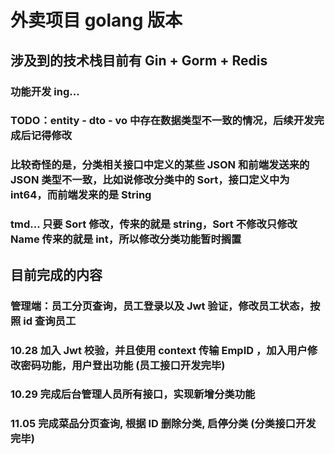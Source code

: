 # 外卖项目 golang 版本
## 涉及到的技术栈目前有 Gin + Gorm + Redis
### 功能开发 ing... 
### TODO：entity - dto - vo 中存在数据类型不一致的情况，后续开发完成后记得修改
### 比较奇怪的是，分类相关接口中定义的某些 JSON 和前端发送来的 JSON 类型不一致，比如说修改分类中的 Sort，接口定义中为 int64，而前端发来的是 String
### tmd... 只要 Sort 修改，传来的就是 string，Sort 不修改只修改 Name 传来的就是 int，所以修改分类功能暂时搁置
## 目前完成的内容
### 管理端：员工分页查询，员工登录以及 Jwt 验证，修改员工状态，按照 id 查询员工
### 10.28 加入 Jwt 校验，并且使用 context 传输 EmpID ，加入用户修改密码功能，用户登出功能 (员工接口开发完毕)
### 10.29 完成后台管理人员所有接口，实现新增分类功能
### 11.05 完成菜品分页查询, 根据 ID 删除分类, 启停分类 (分类接口开发完毕)

